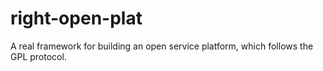 # right-open-plat
A real framework for building an open service platform, which follows the GPL protocol.
